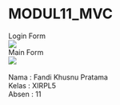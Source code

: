 # MODUL11_MVC
Login Form <br>
<img src="https://cloud.githubusercontent.com/assets/22116846/26800375/4547f74e-4a63-11e7-92cb-4ba1f0941a98.JPG"> <br>
Main Form <br>
<img src="https://cloud.githubusercontent.com/assets/22116846/26800376/454a1402-4a63-11e7-9537-c5f21c6aa35b.JPG"> <br>
<br>
Nama  : Fandi Khusnu Pratama  <br>
Kelas : XIRPL5                <br>
Absen : 11
